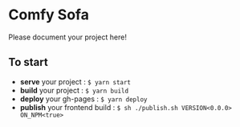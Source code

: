 # Comfy Sofa

Please document your project here!

## To start
- **serve** your project : `$ yarn start`
- **build** your project : `$ yarn build`
- **deploy** your gh-pages : `$ yarn deploy`
- **publish** your frontend build : `$ sh ./publish.sh VERSION<0.0.0> ON_NPM<true>`
